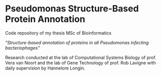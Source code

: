 # Pseudomonas Structure-Based Protein Annotation

Code repository of my thesis MSc of Bioinformatics

_"Structure-based annotation of proteins in all Pseudomonas infecting bacteriophages"_

Research conducted at the lab of Computational Systems Biology of prof. Vera van Noort and the lab of Gene Technology of prof. Rob Lavigne with daily supervision by Hannelore Longin.

